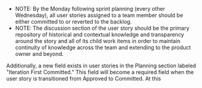 




- NOTE: By the Monday following sprint planning (every other Wednesday), all user stories assigned to a team member should be either committed to or reverted to the backlog.
- NOTE: The discussion section of the user story should be the primary repository of historical and contextual knowledge and transparency around the story and all of its child work items in order to maintain continuity of knowledge across the team and extending to the product owner and beyond.


Additionally, a new field exists in user stories in the Planning section labeled "Iteration First Committed."  This field will become a required field when the user story is transitioned from Approved to Committed.  At this

